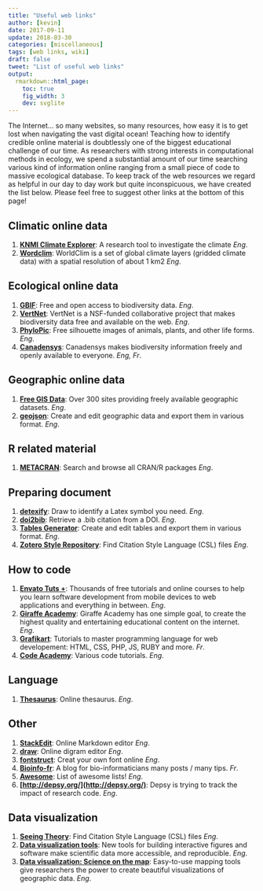 ```yaml
---
title: "Useful web links"
author: [kevin]
date: 2017-09-11
update: 2018-03-30
categories: [miscellaneous]
tags: [web links, wiki]
draft: false
tweet: "List of useful web links"
output:
  rmarkdown::html_page:
    toc: true
    fig_width: 3
    dev: svglite
---
```



The Internet... so many websites, so many resources,
how easy it is to get lost when navigating the vast digital ocean! Teaching how
to identify credible online material is doubtlessly one of the biggest educational
challenge of our time. As researchers with strong interests in computational
methods in ecology, we spend a substantial amount of our time searching
various kind of information online ranging from a small piece of code to
massive ecological database. To keep track of the web resources we regard as
helpful in our day to day work but quite inconspicuous, we have created the list
below. Please feel free to suggest other links at the bottom of this page!



## Climatic online data

1. **[KNMI Climate Explorer](https://climexp.knmi.nl/start.cgi?id=someone@somewhere)**: A research tool to investigate the climate *Eng*. 
2. **[Wordclim](https://climexp.knmi.nl/start.cgi?id=someone@somewhere)**: WorldClim is a set of global climate layers (gridded climate data) with a spatial resolution of about 1 km2 *Eng*. 


## Ecological online data

1. **[GBIF](https://www.gbif.org/)**: Free and open access to biodiversity data. *Eng*. 
2. **[VertNet](http://www.vertnet.org/index.html)**: VertNet is a NSF-funded collaborative project that makes biodiversity data free and available on the web. *Eng*. 
3. **[PhyloPic](http://phylopic.org)**: Free silhouette images of animals, plants, and other life forms. *Eng*. 
4. **[Canadensys](http://community.canadensys.net/)**: Canadensys makes biodiversity information freely and openly available to everyone. *Eng, Fr*. 


## Geographic online data

1. **[Free GIS Data](https://freegisdata.rtwilson.com)**: Over 300 sites providing freely available geographic datasets. *Eng*. 
2. **[geojson](http://geojson.io/)**: Create and edit geographic data and export them in various format. *Eng*. 


## R related material

1. **[METACRAN](https://www.r-pkg.org)**: Search and browse all CRAN/R packages *Eng*. 


## Preparing document

1. **[detexify](http://detexify.kirelabs.org)**: Draw to identify a Latex symbol you need. *Eng*. 
2. **[doi2bib](http://www.doi2bib.org)**: Retrieve a .bib citation from a DOI. *Eng*. 
3. **[Tables Generator](http://www.tablesgenerator.com)**: Create and edit tables and export them in various format. *Eng*. 
4. **[Zotero Style Repository](https://www.zotero.org/styles)**: Find Citation Style Language (CSL) files *Eng*. 


## How to code

1. **[Envato Tuts +](http://net.tutsplus.com)**: Thousands of free tutorials and online courses to help you learn software development from mobile devices to web applications and everything in between. *Eng*. 
2. **[Giraffe Academy](http://www.giraffeacademy.com/)**: Giraffe Academy has one simple goal, to create the highest quality and entertaining educational content on the internet. *Eng*. 
3. **[Grafikart](http://grafikart.fr)**: Tutorials to master programming language for web developement: HTML, CSS, PHP, JS, RUBY and more. *Fr*. 
4. **[Code Academy](https://www.codecademy.com)**: Various code tutorials. *Eng*. 


## Language

1. **[Thesaurus](http://www.thesaurus.com)**: Online thesaurus. *Eng*. 


## Other

1. **[StackEdit](https://stackedit.io/editor)**: Online Markdown editor *Eng*. 
2. **[draw](https://www.draw.io/)**: Online digram editor *Eng*. 
3. **[fontstruct](https://fontstruct.com)**: Creat your own font online *Eng*. 
4. **[Bioinfo-fr](https://bioinfo-fr.net/)**: A blog for bio-informaticians many posts / many tips. *Fr*. 
5. **[Awesome](https://github.com/sindresorhus/awesome)**: List of awesome lists! *Eng*. 
6. **[http://depsy.org/](http://depsy.org/)**: Depsy is trying to track the impact of research code. *Eng*. 


## Data visualization

1. **[Seeing Theory](http://students.brown.edu/seeing-theory/)**: Find Citation Style Language (CSL) files *Eng*. 
2. **[Data visualization tools](https://www.nature.com/articles/d41586-018-01322-9)**: New tools for building interactive figures and software make scientific data more accessible, and reproducible. *Eng*. 
3. **[Data visualization: Science on the map](http://www.nature.com/news/data-visualization-science-on-the-map-1.17024)**: Easy-to-use mapping tools give researchers the power to create beautiful visualizations of geographic data. *Eng*. 
